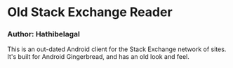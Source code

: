 # Old Stack Exchange Reader

### Author: Hathibelagal

This is an out-dated Android client for the Stack Exchange network of sites. It's built for Android Gingerbread, and has an old look and feel.


